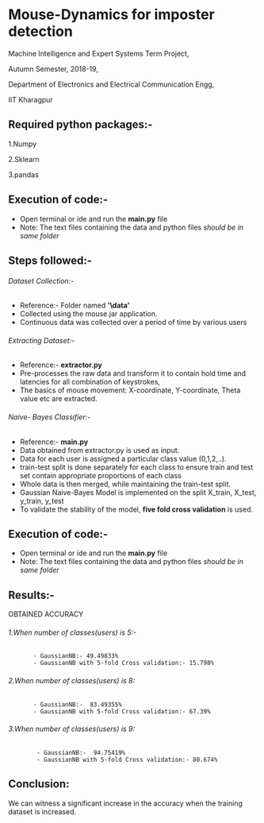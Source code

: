 # Mouse-Dynamics for imposter detection
 
  Machine Intelligence and Expert Systems Term Project,

  Autumn Semester, 2018-19,

  Department of Electronics and Electrical Communication Engg,

  IIT Kharagpur



## Required python packages:-
  1.Numpy 

  2.Sklearn 

  3.pandas
  
 

## Execution of code:-
- Open terminal or ide and run the **main.py** file
- Note: The text files containing the data and python files *should be in same folder*

## Steps followed:-
###### Dataset Collection:-
- Reference:- Folder named **'\data'**
- Collected using the mouse.jar application.
- Continuous data was collected over a period of time by various users


###### Extracting Dataset:-
- Reference:- **extractor.py**
- Pre-processes the raw data and transform it to contain hold time and latencies for all combination of keystrokes, 
- The basics of mouse movement: X-coordinate, Y-coordinate, Theta value etc are extracted.


###### Naive- Bayes Classifier:-
- Reference:- **main.py**
- Data obtained from extractor.py is used as input.
- Data for each user is assigned a particular class value (0,1,2,..).
- train-test split is done separately for each class to ensure train and test set contain appropriate proportions of each class
- Whole data is then merged, while maintaining the train-test split.
- Gaussian Naive-Bayes Model is implemented on the split X_train, X_test, y_train, y_test
- To validate the stability of the model, **five fold cross validation** is used.

## Execution of code:-
- Open terminal or ide and run the **main.py** file
- Note: The text files containing the data and python files *should be in same folder*

## Results:-
OBTAINED ACCURACY 
 ###### 1.When number of classes(users) is 5:-
           - GaussianNB:- 49.49833% 
           - GaussianNB with 5-fold Cross validation:- 15.798%
     
          
 ###### 2.When number of classes(users) is 8:
           - GaussianNB:-  83.49355%
           - GaussianNB with 5-fold Cross validation:- 67.39%
     
     
 ###### 3.When number of classes(users) is 9: 
            - GaussianNB:-  94.75419%
            - GaussianNB with 5-fold Cross validation:- 80.674%
  
## Conclusion:
We can witness a significant increase in the accuracy when the training dataset is increased.


